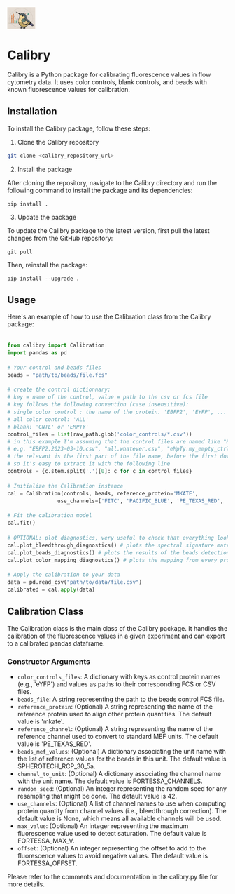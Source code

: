 <img src="blob/logo_sd.png" alt="calibry logo" width="64">

# Calibry

Calibry is a Python package for calibrating fluorescence values in flow cytometry data. 
It uses color controls, blank controls, and beads with known fluorescence values for calibration.

## Installation

To install the Calibry package, follow these steps:

1. Clone the Calibry repository

```bash
git clone <calibry_repository_url>
```

2. Install the package

After cloning the repository, navigate to the Calibry directory and
run the following command to install the package and its dependencies:
```
pip install .
```

3. Update the package

To update the Calibry package to the latest version, first pull the latest changes from the GitHub repository:

```
git pull
```

Then, reinstall the package:

```
pip install --upgrade .
```

## Usage

Here's an example of how to use the Calibration class from the Calibry package:

```python

from calibry import Calibration
import pandas as pd

# Your control and beads files
beads = "path/to/beads/file.fcs"

# create the control dictionnary:
# key = name of the control, value = path to the csv or fcs file
# key follows the following convention (case insensitive):
# single color control : the name of the protein. 'EBFP2', 'EYFP', ...
# all color control: 'ALL'
# blank: 'CNTL' or 'EMPTY'
control_files = list(raw_path.glob('color_controls/*.csv'))
# in this example I'm assuming that the control files are named like "KEY.blablabla.csv"
# e.g. "EBFP2.2023-03-10.csv", "all.whatever.csv", "eMpTy.my_empty_ctrl.csv"
# the relevant is the first part of the file name, before the first dot
# so it's easy to extract it with the following line
controls = {c.stem.split('.')[0]: c for c in control_files}

# Initialize the Calibration instance
cal = Calibration(controls, beads, reference_protein='MKATE', 
				use_channels=['FITC', 'PACIFIC_BLUE', 'PE_TEXAS_RED', 'APC_ALEXA_700'])

# Fit the calibration model
cal.fit()

# OPTIONAL: plot diagnostics, very useful to check that everything looks right
cal.plot_bleedthrough_diagnostics() # plots the spectral signature matrix
cal.plot_beads_diagnostics() # plots the results of the beads detection, assignment and calibration steps
cal.plot_color_mapping_diagnostics() # plots the mapping from every protein to the reference one

# Apply the calibration to your data
data = pd.read_csv("path/to/data/file.csv")
calibrated = cal.apply(data)
```

## Calibration Class

The Calibration class is the main class of the Calibry package. It handles the calibration of the fluorescence values in a given experiment and can export to a calibrated pandas dataframe.

### Constructor Arguments
- `color_controls_files`: A dictionary with keys as control protein names (e.g., 'eYFP') and values as paths to their corresponding FCS or CSV files.
- `beads_file`: A string representing the path to the beads control FCS file.
- `reference_protein`: (Optional) A string representing the name of the reference protein used to align other protein quantities. The default value is 'mkate'.
- `reference_channel`: (Optional) A string representing the name of the reference channel used to convert to standard MEF units. The default value is 'PE_TEXAS_RED'.
- `beads_mef_values`: (Optional) A dictionary associating the unit name with the list of reference values for the beads in this unit. The default value is SPHEROTECH_RCP_30_5a.
- `channel_to_unit`: (Optional) A dictionary associating the channel name with the unit name. The default value is FORTESSA_CHANNELS.
- `random_seed`: (Optional) An integer representing the random seed for any resampling that might be done. The default value is 42.
- `use_channels`: (Optional) A list of channel names to use when computing protein quantity from channel values (i.e., bleedthrough correction). The default value is None, which means all available channels will be used.
- `max_value`: (Optional) An integer representing the maximum fluorescence value used to detect saturation. The default value is FORTESSA_MAX_V.
- `offset`: (Optional) An integer representing the offset to add to the fluorescence values to avoid negative values. The default value is FORTESSA_OFFSET.


Please refer to the comments and documentation in the calibry.py file for more details.
